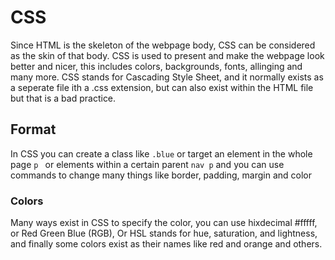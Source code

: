 # CSS

Since HTML is the skeleton of the webpage body, CSS can be considered as the skin of that body. CSS is used to present and make the webpage look better and nicer, this includes colors, backgrounds, fonts, allinging and many more. CSS stands for Cascading Style Sheet, and it normally exists as a seperate file ith a .css extension, but can also exist within the HTML file but that is a bad practice.

## Format

In CSS you can create a class like `.blue` or target an element in the whole page `p ` or elements within a certain parent `nav p` and you can use commands to change many things like border, padding, margin and color

### Colors

Many ways exist in CSS to specify the color, you can use hixdecimal #fffff, or Red Green Blue (RGB), Or HSL stands for hue, saturation, and lightness, and finally some colors exist as their names like red and orange and others.